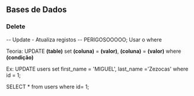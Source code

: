 ## Bases de Dados

### Delete

-- Update - Atualiza registos
-- PERIGOSOOOOO; Usar o where

Teoria:
UPDATE **(table)** set **(coluna)** = **(valor)**, **(coluna)** = **(valor)**
where **(condição)**

Ex:
UPDATE users set first_name = 'MIGUEL', last_name ='Zezocas'
where id = 1;

SELECT \* from users where id= 1;
